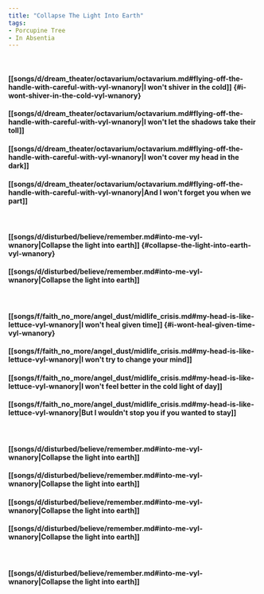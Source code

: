 ```yaml
---
title: "Collapse The Light Into Earth"
tags:
- Porcupine Tree
- In Absentia
---
```

&nbsp;
#### [[songs/d/dream_theater/octavarium/octavarium.md#flying-off-the-handle-with-careful-with-vyl-wnanory|I won't shiver in the cold]] {#i-wont-shiver-in-the-cold-vyl-wnanory}
#### [[songs/d/dream_theater/octavarium/octavarium.md#flying-off-the-handle-with-careful-with-vyl-wnanory|I won't let the shadows take their toll]]
#### [[songs/d/dream_theater/octavarium/octavarium.md#flying-off-the-handle-with-careful-with-vyl-wnanory|I won't cover my head in the dark]]
#### [[songs/d/dream_theater/octavarium/octavarium.md#flying-off-the-handle-with-careful-with-vyl-wnanory|And I won't forget you when we part]]
&nbsp;
#### [[songs/d/disturbed/believe/remember.md#into-me-vyl-wnanory|Collapse the light into earth]] {#collapse-the-light-into-earth-vyl-wnanory}
#### [[songs/d/disturbed/believe/remember.md#into-me-vyl-wnanory|Collapse the light into earth]]
&nbsp;
#### [[songs/f/faith_no_more/angel_dust/midlife_crisis.md#my-head-is-like-lettuce-vyl-wnanory|I won't heal given time]] {#i-wont-heal-given-time-vyl-wnanory}
#### [[songs/f/faith_no_more/angel_dust/midlife_crisis.md#my-head-is-like-lettuce-vyl-wnanory|I won't try to change your mind]]
#### [[songs/f/faith_no_more/angel_dust/midlife_crisis.md#my-head-is-like-lettuce-vyl-wnanory|I won't feel better in the cold light of day]]
#### [[songs/f/faith_no_more/angel_dust/midlife_crisis.md#my-head-is-like-lettuce-vyl-wnanory|But I wouldn't stop you if you wanted to stay]]
&nbsp;
#### [[songs/d/disturbed/believe/remember.md#into-me-vyl-wnanory|Collapse the light into earth]]
#### [[songs/d/disturbed/believe/remember.md#into-me-vyl-wnanory|Collapse the light into earth]]
#### [[songs/d/disturbed/believe/remember.md#into-me-vyl-wnanory|Collapse the light into earth]]
#### [[songs/d/disturbed/believe/remember.md#into-me-vyl-wnanory|Collapse the light into earth]]
&nbsp;
#### [[songs/d/disturbed/believe/remember.md#into-me-vyl-wnanory|Collapse the light into earth]]

